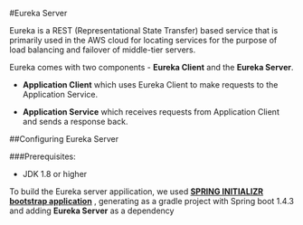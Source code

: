 #Eureka Server


Eureka is a REST (Representational State Transfer) based service that is primarily used in the AWS cloud for locating services for the purpose of load balancing and failover of middle-tier servers.

Eureka comes with two components - **Eureka Client** and the **Eureka Server**.

* **Application Client** which uses Eureka Client to make requests to the Application Service.
  
* **Application Service** which receives requests from Application Client and sends a response back.


##Configuring Eureka Server

###Prerequisites:

* JDK 1.8 or higher


To build the Eureka server appilication, we used  [**SPRING INITIALIZR bootstrap application**](http://http://start.spring.io/) , generating as a gradle project with Spring boot 1.4.3 and adding **Eureka Server** as a dependency


